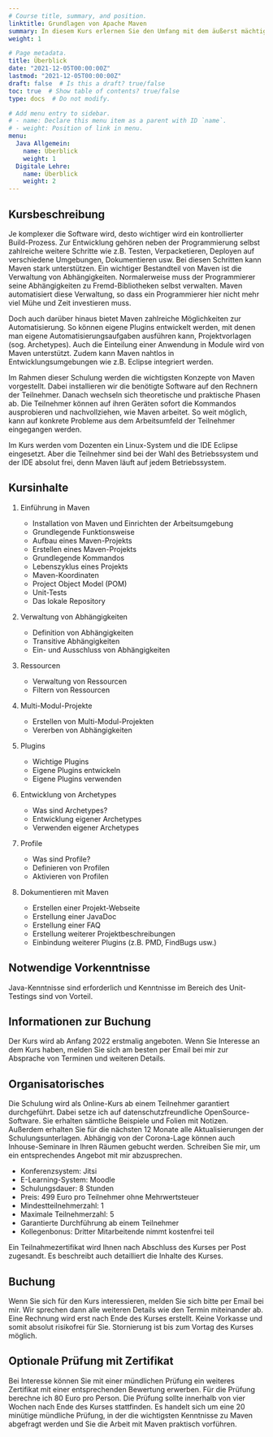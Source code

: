 ```yaml
---
# Course title, summary, and position.
linktitle: Grundlagen von Apache Maven
summary: In diesem Kurs erlernen Sie den Umfang mit dem äußerst mächtigen Build-Tool Apache Maven für Java. Sie erfahren, wie Ihnen Maven bei der Softwareentwicklung mit Java das Leben erheblich erleichtern kann. 
weight: 1

# Page metadata.
title: Überblick
date: "2021-12-05T00:00:00Z"
lastmod: "2021-12-05T00:00:00Z"
draft: false  # Is this a draft? true/false
toc: true  # Show table of contents? true/false
type: docs  # Do not modify.

# Add menu entry to sidebar.
# - name: Declare this menu item as a parent with ID `name`.
# - weight: Position of link in menu.
menu:
  Java Allgemein:
    name: Überblick
    weight: 1
  Digitale Lehre:
    name: Überblick
    weight: 2
---
```


## Kursbeschreibung
Je komplexer die Software wird, desto wichtiger wird ein kontrollierter Build-Prozess. Zur Entwicklung gehören neben der Programmierung selbst zahlreiche weitere Schritte wie z.B. Testen, Verpacketieren, Deployen auf verschiedene Umgebungen, Dokumentieren usw. Bei diesen Schritten kann Maven stark unterstützen. Ein wichtiger Bestandteil von Maven ist die Verwaltung von Abhängigkeiten. Normalerweise muss der Programmierer seine Abhängigkeiten zu Fremd-Bibliotheken selbst verwalten. Maven automatisiert diese Verwaltung, so dass ein Programmierer hier nicht mehr viel Mühe und Zeit investieren muss.

Doch auch darüber hinaus bietet Maven zahlreiche Möglichkeiten zur Automatisierung. So können eigene Plugins entwickelt werden, mit denen man eigene Automatisierungsaufgaben ausführen kann, Projektvorlagen (sog. Archetypes). Auch die Einteilung einer Anwendung in Module wird von Maven unterstützt. Zudem kann Maven nahtlos in Entwicklungsumgebungen wie z.B. Eclipse integriert werden.

Im Rahmen dieser Schulung werden die wichtigsten Konzepte von Maven vorgestellt. Dabei installieren wir die benötigte Software auf den Rechnern der Teilnehmer. Danach wechseln sich theoretische und praktische Phasen ab. Die Teilnehmer können auf ihren Geräten sofort die Kommandos ausprobieren und nachvollziehen, wie Maven arbeitet. So weit möglich, kann auf konkrete Probleme aus dem Arbeitsumfeld der Teilnehmer eingegangen werden. 

Im Kurs werden vom Dozenten ein Linux-System und die IDE Eclipse eingesetzt. Aber die Teilnehmer sind bei der Wahl des Betriebssystem und der IDE absolut frei, denn Maven läuft auf jedem Betriebssystem. 

## Kursinhalte
1. Einführung in Maven
	* Installation von Maven und Einrichten der Arbeitsumgebung
	* Grundlegende Funktionsweise
	* Aufbau eines Maven-Projekts
	* Erstellen eines Maven-Projekts
	* Grundlegende Kommandos
	* Lebenszyklus eines Projekts
	* Maven-Koordinaten
	* Project Object Model (POM)
	* Unit-Tests
	* Das lokale Repository
	
2. Verwaltung von Abhängigkeiten
	* Definition von Abhängigkeiten
	* Transitive Abhängigkeiten
	* Ein- und Ausschluss von Abhängigkeiten
	
3. Ressourcen
	* Verwaltung von Ressourcen
	* Filtern von Ressourcen
		
4. Multi-Modul-Projekte
	* Erstellen von Multi-Modul-Projekten
	* Vererben von Abhängigkeiten

5. Plugins
	* Wichtige Plugins
	* Eigene Plugins entwickeln
	* Eigene Plugins verwenden

6. Entwicklung von Archetypes
	* Was sind Archetypes?
	* Entwicklung eigener Archetypes
	* Verwenden eigener Archetypes

7. Profile
	* Was sind Profile?
	* Definieren von Profilen
	* Aktivieren von Profilen
	
8. Dokumentieren mit Maven
	* Erstellen einer Projekt-Webseite
	* Erstellung einer JavaDoc
	* Erstellung einer FAQ
	* Erstellung weiterer Projektbeschreibungen
	* Einbindung weiterer Plugins (z.B. PMD, FindBugs usw.)

## Notwendige Vorkenntnisse
Java-Kenntnisse sind erforderlich und Kenntnisse im Bereich des Unit-Testings sind von Vorteil. 

## Informationen zur Buchung
Der Kurs wird ab Anfang 2022 erstmalig angeboten. Wenn Sie Interesse an dem Kurs haben, melden Sie sich am besten per Email bei mir zur Absprache von Terminen und weiteren Details. 

## Organisatorisches
Die Schulung wird als Online-Kurs ab einem Teilnehmer garantiert durchgeführt. Dabei setze ich auf datenschutzfreundliche OpenSource-Software. Sie erhalten sämtliche Beispiele und Folien mit Notizen. Außerdem erhalten Sie für die nächsten 12 Monate alle Aktualisierungen der Schulungsunterlagen. Abhängig von der Corona-Lage können auch Inhouse-Seminare in Ihren Räumen gebucht werden. Schreiben Sie mir, um ein entsprechendes Angebot mit mir abzusprechen.

* Konferenzsystem: Jitsi
* E-Learning-System: Moodle
* Schulungsdauer: 8 Stunden
* Preis: 499 Euro pro Teilnehmer ohne Mehrwertsteuer
* Mindestteilnehmerzahl: 1
* Maximale Teilnehmerzahl: 5
* Garantierte Durchführung ab einem Teilnehmer	
* Kollegenbonus: Dritter Mitarbeitende nimmt kostenfrei teil

Ein Teilnahmezertifikat wird Ihnen nach Abschluss des Kurses per Post zugesandt. Es beschreibt auch detailliert die Inhalte des Kurses.

## Buchung 
Wenn Sie sich für den Kurs interessieren, melden Sie sich bitte per Email bei mir. Wir sprechen dann alle weiteren Details wie den Termin miteinander ab. Eine Rechnung wird erst nach Ende des Kurses erstellt. Keine Vorkasse und somit absolut risikofrei für Sie. Stornierung ist bis zum Vortag des Kurses möglich.

## Optionale Prüfung mit Zertifikat
Bei Interesse können Sie mit einer mündlichen Prüfung ein weiteres Zertifikat mit einer entsprechenden Bewertung erwerben. Für die Prüfung berechne ich 80 Euro pro Person. Die Prüfung sollte innerhalb von vier Wochen nach Ende des Kurses stattfinden. Es handelt sich um eine 20 minütige mündliche Prüfung, in der die wichtigsten Kenntnisse zu Maven abgefragt werden und Sie die Arbeit mit Maven praktisch vorführen. 